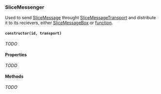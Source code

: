 ### SliceMessenger

Used to send [SliceMessage](SliceMessage.markdown) throught [SliceMessageTransport](SliceMessageTransport.markdown) and distribute it to its recievers, either [SliceMessageBox](SliceMessageBox.markdown) or [function](https://developer.mozilla.org/docs/Web/JavaScript/Guide/Functions).

#### `constructor(id, transport)`

_TODO_

#### Properties

_TODO_

#### Methods

_TODO_